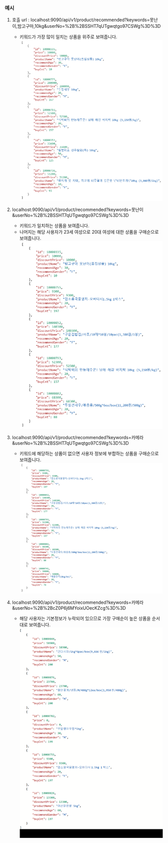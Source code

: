 ### 예시
1) 호출 url : localhost:9090/api/v1/product/recommended?keywords=못난이,밤고구마,10kg&userNo=%2B%2BSSHT7qUTgwqtgo97CSWg%3D%3D
    - 키워드가 가장 많이 일치는 상품을 위주로 보여줍니다.
      ![img_2.png](imgs/img_2.png)


2) localhost:9090/api/v1/product/recommended?keywords=못난이&userNo=%2B%2BSSHT7qUTgwqtgo97CSWg%3D%3D
    - 키워드가 일치하는 상품을 보여줍니다.
    - 나머지는 해당 사용자가 23세 여성으로 20대 여성에 대한 상품을 구매순으로 보여줍니다.     
      ![img_5.png](imgs/img_5.png)


3) localhost:9090/api/v1/product/recommended?keywords=카메라&userNo=%2B%2BSSHT7qUTgwqtgo97CSWg%3D%3D
    - 키워드에 해당하는 상품이 없으면 사용자 정보에 부합하는 상품을 구매순으로 보여줍니다.
      ![img.png](imgs/ie3.png)

4) localhost:9090/api/v1/product/recommended?keywords=카메라&userNo=%2B%2BcZ0P6j6MYoixUOecKZcg%3D%3D
    - 해당 사용자는 기본정보가 누락되어 있으므로 가장 구매순이 높은 상품을 순서대로 보여줍니다.
      ![img.png](imgs/img.png)